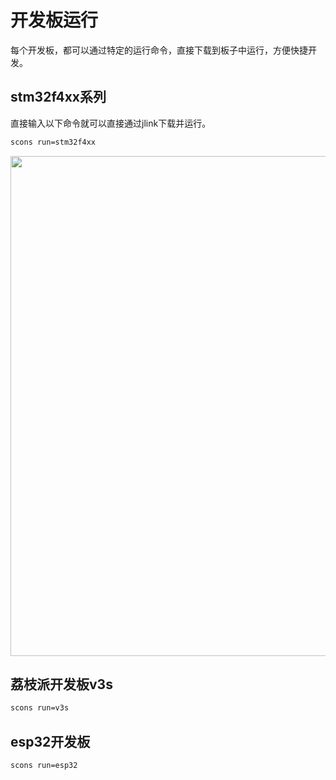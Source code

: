 # 开发板运行

每个开发板，都可以通过特定的运行命令，直接下载到板子中运行，方便快捷开发。

## stm32f4xx系列

直接输入以下命令就可以直接通过jlink下载并运行。
```bash
scons run=stm32f4xx
```

<img src="https://github.com/evilbinary/YiYiYa/blob/main/docs/image/stm32.jpg?raw=true" width="800px" />

## 荔枝派开发板v3s

```bash
scons run=v3s
```

## esp32开发板

```bash
scons run=esp32
```